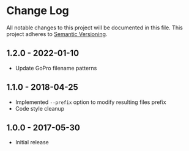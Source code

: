 # Change Log

All notable changes to this project will be documented in this file.
This project adheres to [Semantic Versioning](http://semver.org/).

## 1.2.0 - 2022-01-10
* Update GoPro filename patterns

## 1.1.0 - 2018-04-25
* Implemented `--prefix` option to modify resulting files prefix
* Code style cleanup

## 1.0.0 - 2017-05-30
* Initial release
